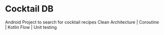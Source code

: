 # Cocktail DB
Android Project to search for cocktail recipes
Clean Architecture | Coroutine | Kotlin Flow | Unit testing

